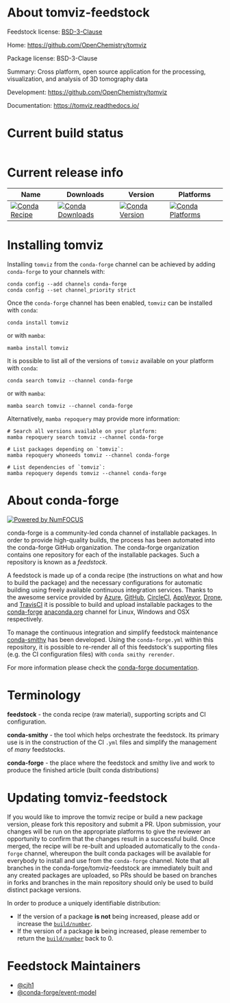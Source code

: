 About tomviz-feedstock
======================

Feedstock license: [BSD-3-Clause](https://github.com/conda-forge/tomviz-feedstock/blob/main/LICENSE.txt)

Home: https://github.com/OpenChemistry/tomviz

Package license: BSD-3-Clause

Summary: Cross platform, open source application for the processing, visualization, and analysis of 3D tomography data

Development: https://github.com/OpenChemistry/tomviz

Documentation: https://tomviz.readthedocs.io/

Current build status
====================


<table>
</table>

Current release info
====================

| Name | Downloads | Version | Platforms |
| --- | --- | --- | --- |
| [![Conda Recipe](https://img.shields.io/badge/recipe-tomviz-green.svg)](https://anaconda.org/conda-forge/tomviz) | [![Conda Downloads](https://img.shields.io/conda/dn/conda-forge/tomviz.svg)](https://anaconda.org/conda-forge/tomviz) | [![Conda Version](https://img.shields.io/conda/vn/conda-forge/tomviz.svg)](https://anaconda.org/conda-forge/tomviz) | [![Conda Platforms](https://img.shields.io/conda/pn/conda-forge/tomviz.svg)](https://anaconda.org/conda-forge/tomviz) |

Installing tomviz
=================

Installing `tomviz` from the `conda-forge` channel can be achieved by adding `conda-forge` to your channels with:

```
conda config --add channels conda-forge
conda config --set channel_priority strict
```

Once the `conda-forge` channel has been enabled, `tomviz` can be installed with `conda`:

```
conda install tomviz
```

or with `mamba`:

```
mamba install tomviz
```

It is possible to list all of the versions of `tomviz` available on your platform with `conda`:

```
conda search tomviz --channel conda-forge
```

or with `mamba`:

```
mamba search tomviz --channel conda-forge
```

Alternatively, `mamba repoquery` may provide more information:

```
# Search all versions available on your platform:
mamba repoquery search tomviz --channel conda-forge

# List packages depending on `tomviz`:
mamba repoquery whoneeds tomviz --channel conda-forge

# List dependencies of `tomviz`:
mamba repoquery depends tomviz --channel conda-forge
```


About conda-forge
=================

[![Powered by
NumFOCUS](https://img.shields.io/badge/powered%20by-NumFOCUS-orange.svg?style=flat&colorA=E1523D&colorB=007D8A)](https://numfocus.org)

conda-forge is a community-led conda channel of installable packages.
In order to provide high-quality builds, the process has been automated into the
conda-forge GitHub organization. The conda-forge organization contains one repository
for each of the installable packages. Such a repository is known as a *feedstock*.

A feedstock is made up of a conda recipe (the instructions on what and how to build
the package) and the necessary configurations for automatic building using freely
available continuous integration services. Thanks to the awesome service provided by
[Azure](https://azure.microsoft.com/en-us/services/devops/), [GitHub](https://github.com/),
[CircleCI](https://circleci.com/), [AppVeyor](https://www.appveyor.com/),
[Drone](https://cloud.drone.io/welcome), and [TravisCI](https://travis-ci.com/)
it is possible to build and upload installable packages to the
[conda-forge](https://anaconda.org/conda-forge) [anaconda.org](https://anaconda.org/)
channel for Linux, Windows and OSX respectively.

To manage the continuous integration and simplify feedstock maintenance
[conda-smithy](https://github.com/conda-forge/conda-smithy) has been developed.
Using the ``conda-forge.yml`` within this repository, it is possible to re-render all of
this feedstock's supporting files (e.g. the CI configuration files) with ``conda smithy rerender``.

For more information please check the [conda-forge documentation](https://conda-forge.org/docs/).

Terminology
===========

**feedstock** - the conda recipe (raw material), supporting scripts and CI configuration.

**conda-smithy** - the tool which helps orchestrate the feedstock.
                   Its primary use is in the construction of the CI ``.yml`` files
                   and simplify the management of *many* feedstocks.

**conda-forge** - the place where the feedstock and smithy live and work to
                  produce the finished article (built conda distributions)


Updating tomviz-feedstock
=========================

If you would like to improve the tomviz recipe or build a new
package version, please fork this repository and submit a PR. Upon submission,
your changes will be run on the appropriate platforms to give the reviewer an
opportunity to confirm that the changes result in a successful build. Once
merged, the recipe will be re-built and uploaded automatically to the
`conda-forge` channel, whereupon the built conda packages will be available for
everybody to install and use from the `conda-forge` channel.
Note that all branches in the conda-forge/tomviz-feedstock are
immediately built and any created packages are uploaded, so PRs should be based
on branches in forks and branches in the main repository should only be used to
build distinct package versions.

In order to produce a uniquely identifiable distribution:
 * If the version of a package **is not** being increased, please add or increase
   the [``build/number``](https://docs.conda.io/projects/conda-build/en/latest/resources/define-metadata.html#build-number-and-string).
 * If the version of a package **is** being increased, please remember to return
   the [``build/number``](https://docs.conda.io/projects/conda-build/en/latest/resources/define-metadata.html#build-number-and-string)
   back to 0.

Feedstock Maintainers
=====================

* [@cjh1](https://github.com/cjh1/)
* [@conda-forge/event-model](https://github.com/conda-forge/event-model/)


